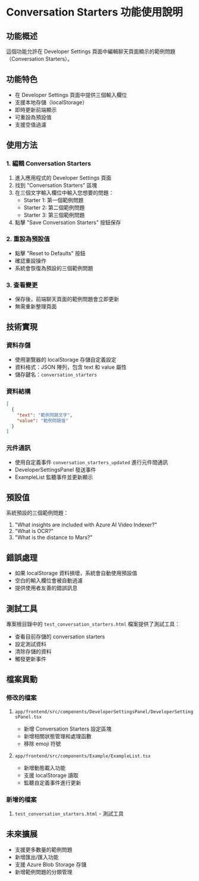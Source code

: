 # Conversation Starters 功能使用說明

## 功能概述
這個功能允許在 Developer Settings 頁面中編輯聊天頁面顯示的範例問題（Conversation Starters）。

## 功能特色
- 在 Developer Settings 頁面中提供三個輸入欄位
- 支援本地存儲（localStorage）
- 即時更新前端顯示
- 可重設為預設值
- 支援空值過濾

## 使用方法

### 1. 編輯 Conversation Starters
1. 進入應用程式的 Developer Settings 頁面
2. 找到 "Conversation Starters" 區塊
3. 在三個文字輸入欄位中輸入您想要的問題：
   - Starter 1: 第一個範例問題
   - Starter 2: 第二個範例問題
   - Starter 3: 第三個範例問題
4. 點擊 "Save Conversation Starters" 按鈕保存

### 2. 重設為預設值
- 點擊 "Reset to Defaults" 按鈕
- 確認重設操作
- 系統會恢復為預設的三個範例問題

### 3. 查看變更
- 保存後，前端聊天頁面的範例問題會立即更新
- 無需重新整理頁面

## 技術實現

### 資料存儲
- 使用瀏覽器的 localStorage 存儲自定義設定
- 資料格式：JSON 陣列，包含 text 和 value 屬性
- 儲存鍵名：`conversation_starters`

### 資料結構
```json
[
  {
    "text": "範例問題文字",
    "value": "範例問題值"
  }
]
```

### 元件通訊
- 使用自定義事件 `conversation_starters_updated` 進行元件間通訊
- DeveloperSettingsPanel 發送事件
- ExampleList 監聽事件並更新顯示

## 預設值
系統預設的三個範例問題：
1. "What insights are included with Azure AI Video Indexer?"
2. "What is OCR?"
3. "What is the distance to Mars?"

## 錯誤處理
- 如果 localStorage 資料損壞，系統會自動使用預設值
- 空白的輸入欄位會被自動過濾
- 提供使用者友善的錯誤訊息

## 測試工具
專案根目錄中的 `test_conversation_starters.html` 檔案提供了測試工具：
- 查看目前存儲的 conversation starters
- 設定測試資料
- 清除存儲的資料
- 觸發更新事件

## 檔案異動
### 修改的檔案
1. `app/frontend/src/components/DeveloperSettingsPanel/DeveloperSettingsPanel.tsx`
   - 新增 Conversation Starters 設定區塊
   - 新增相關狀態管理和處理函數
   - 移除 emoji 符號

2. `app/frontend/src/components/Example/ExampleList.tsx`
   - 新增動態載入功能
   - 支援 localStorage 讀取
   - 監聽自定義事件進行更新

### 新增的檔案
1. `test_conversation_starters.html` - 測試工具

## 未來擴展
- 支援更多數量的範例問題
- 新增匯出/匯入功能
- 支援 Azure Blob Storage 存儲
- 新增範例問題的分類管理
